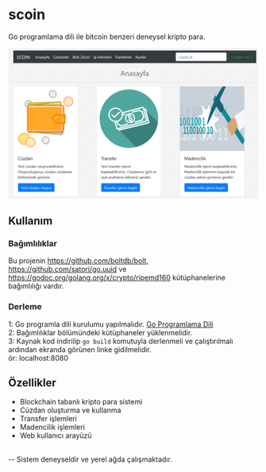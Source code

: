 # scoin
Go programlama dili ile bitcoin benzeri deneysel kripto para.

![pic](https://github.com/mehmetkesik/scoin/blob/master/html/foto/pic.png)

## Kullanım

### Bağımlılıklar
Bu projenin https://github.com/boltdb/bolt, https://github.com/satori/go.uuid ve https://godoc.org/golang.org/x/crypto/ripemd160 kütüphanelerine bağımlılığı vardır.

### Derleme
1: Go programla dili kurulumu yapılmalıdır. [Go Programlama Dili](https://golang.org/dl/) <br/>
2: Bağımlılıklar bölümündeki kütüphaneler yüklenmelidir. <br/>
3: Kaynak kod indirilip `go build` komutuyla derlenmeli ve çalıştırılmalı ardından ekranda görünen linke gidilmelidir. <br/>
ör: localhost:8080

## Özellikler
- Blockchain tabanlı kripto para sistemi <br/>
- Cüzdan oluşturma ve kullanma <br/>
- Transfer işlemleri <br/>
- Madencilik işlemleri <br/>
- Web kullanıcı arayüzü <br/><br/>

-- Sistem deneyseldir ve yerel ağda çalışmaktadır.
